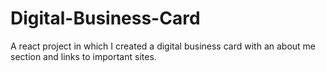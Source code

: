 # Digital-Business-Card
A react project in which I created a digital business card with an about me section and links to important sites.

